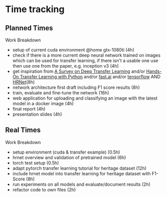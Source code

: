 # Time tracking

## Planned Times

Work Breakdown

- setup of current cuda environment @home gtx-1080ti (4h)
- check if there is a more current deep neural network trained on images which can be used for transfer learning, if there isn't a usable one use then use one from the paper, e.g. inception v3 (4h)
- get inspiration from [A Survey on Deep Transfer Learning](https://link.springer.com/chapter/10.1007/978-3-030-01424-7_27) and/or [Hands-On Transfer Learning with Python](https://proquest.tech.safaribooksonline.de/9781788831307) and/or [fast.ai](https://www.fast.ai) and/or [tensorflow](https://www.tensorflow.org/hub/tutorials/image_retraining) AND [HRNet]( https://github.com/HRNet/HRNet-Image-Classification)(8h)
- network architecture first draft including F1 score results (8h)
- train, evaluate and fine-tune the network (16h)
- web application for uploading and classifying an image with the latest model in a docker image (4h)
- final report (4h)
- presentation slides (4h)


## Real Times

Work Breakdown

- setup environment (cuda & transfer example) (0.5h)
- hrnet overview and validation of pretrained model (6h)
- torch test setup (0.5h)
- adapt pytorch transfer learning tutorial for heritage dataset (12h)
- include hrnet model into transfer learning for heritage dataset with F1-Score (8h)
- run experiments on all models and evaluate/document results (2h)
- refactor code to own files (2h)

